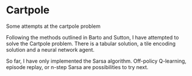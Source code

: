 # Cartpole
Some attempts at the cartpole problem

Following the methods outlined in Barto and Sutton, I have attempted to solve the Cartpole problem. There is a tabular solution, a tile encoding solution and a neural network agent.

So far, I have only implemented the Sarsa algorithm. Off-policy Q-learning, episode replay, or n-step Sarsa are possibilities to try next.
